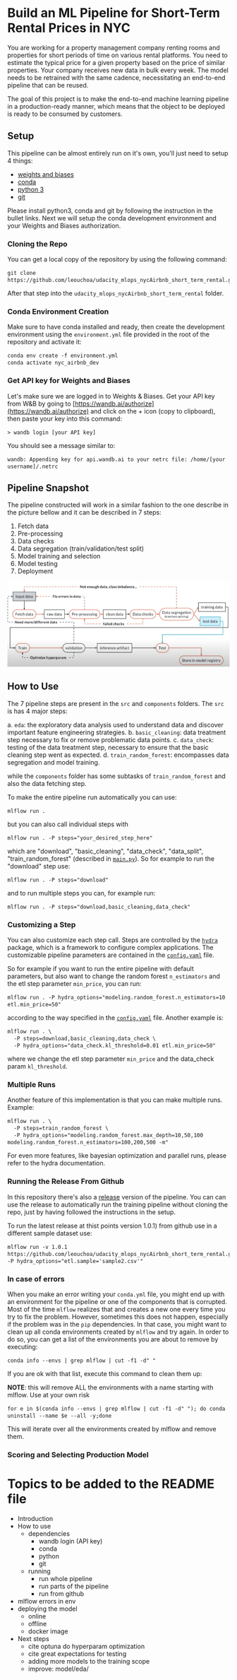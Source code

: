 # Build an ML Pipeline for Short-Term Rental Prices in NYC

You are working for a property management company renting rooms and properties for short periods of 
time on various rental platforms. You need to estimate the typical price for a given property based 
on the price of similar properties. Your company receives new data in bulk every week. The model needs 
to be retrained with the same cadence, necessitating an end-to-end pipeline that can be reused.

The goal of this project is to make the end-to-end machine learning pipeline in a production-ready manner, which means that the object to be deployed is ready to be consumed by customers.

## Setup

This pipeline can be almost entirely run on it's own, you'll just need to setup 4 things:

- [weights and biases](wandb.ai/)
- [conda](https://docs.conda.io/projects/conda/en/latest/user-guide/install/)
- [python 3](https://www.python.org/downloads/)
- [git](https://git-scm.com/downloads)

Please install python3, conda and git by following the instruction in the bullet links. Next we will setup the conda development environment and your Weights and Biases authorization.

### Cloning the Repo

You can get a local copy of the repository by using the following command:

```
git clone https://github.com/leouchoa/udacity_mlops_nycAirbnb_short_term_rental.git
```

After that step into the `udacity_mlops_nycAirbnb_short_term_rental` folder.

### Conda Environment Creation

Make sure to have conda installed and ready, then create the development environment using the `environment.yml` file provided in the root of the repository and activate it:

```
conda env create -f environment.yml
conda activate nyc_airbnb_dev
```

### Get API key for Weights and Biases

Let's make sure we are logged in to Weights & Biases. Get your API key from W&B by going to [https://wandb.ai/authorize](https://wandb.ai/authorize) and click on the + icon (copy to clipboard), then paste your key into this command:
```
> wandb login [your API key]
```
You should see a message similar to:
```
wandb: Appending key for api.wandb.ai to your netrc file: /home/[your username]/.netrc
```

## Pipeline Snapshot

The pipeline constructed will work in a similar fashion to the one describe in the picture bellow and it can be described in 7 steps:

1. Fetch data
2. Pre-processing
3. Data checks
4. Data segregation (train/validation/test split)
5. Model training and selection
6. Model testing
7. Deployment

![Pipeline snapshot](ml_pipeline.PNG)

## How to Use 

The 7 pipeline steps are present in the `src` and `components` folders. The `src` is has 4 major steps: 

a. `eda`: the exploratory data analysis used to understand data and discover important feature engineering strategies.
b. `basic_cleaning`: data treatment step necessary to fix or remove problematic data points.
c. `data_check`: testing of the data treatment step, necessary to ensure that the basic cleaning step went as expected.
d. `train_random_forest`: encompasses data segregation and model training.

while the `components` folder has some subtasks of `train_random_forest` and also the data fetching step. 

To make the entire pipeline run automatically you can use:

```
mlflow run .
```

but you can also call individual steps with

```
mlflow run . -P steps="your_desired_step_here"
```

which are "download", "basic_cleaning", "data_check", "data_split", "train_random_forest" (described in [`main.py`](https://github.com/leouchoa/udacity_mlops_nycAirbnb_short_term_rental/blob/master/main.py)). So for example to run the "download" step use:
 
 ```
mlflow run . -P steps="download"
```

and to run multiple steps you can, for example run:

```
mlflow run . -P steps="download,basic_cleaning,data_check"
```

### Customizing a Step

You can also customize each step call. Steps are controlled by the [`hydra`](https://hydra.cc/) package, which is a framework to configure complex applications. The customizable pipeline parameters are contained in the [`config.yaml`](https://github.com/leouchoa/udacity_mlops_nycAirbnb_short_term_rental/blob/master/config.yaml) file. 

So for example if you want to run the entire pipeline with default parameters, but also want to change the random forest `n_estimators` and the etl step parameter `min_price`, you can run:

```
mlflow run . -P hydra_options="modeling.random_forest.n_estimators=10 etl.min_price=50"
```

according to the way specified in the [`config.yaml`](https://github.com/leouchoa/udacity_mlops_nycAirbnb_short_term_rental/blob/master/config.yaml) file. Another example is:

```
mlflow run . \
  -P steps=download,basic_cleaning,data_check \
  -P hydra_options="data_check.kl_threshold=0.01 etl.min_price=50"
```

where we change the etl step parameter `min_price` and the data_check param `kl_threshold`.

### Multiple Runs

Another feature of this implementation is that you can make multiple runs. Example:

```
mlflow run . \
  -P steps=train_random_forest \
  -P hydra_options="modeling.random_forest.max_depth=10,50,100 modeling.random_forest.n_estimators=100,200,500 -m"
```

For even more features, like bayesian optimization and parallel runs, please refer to the hydra documentation. 

### Running the Release From Github 

In this repository there's also a [release](https://github.com/leouchoa/udacity_mlops_nycAirbnb_short_term_rental/releases) version of the pipeline. You can can use the release to automatically run the training pipeline without cloning the repo, just by having followed the instructions in the setup. 

To run the latest release at thist points version 1.0.1) from github use in a different sample dataset use:

```
mlflow run -v 1.0.1 https://github.com/leouchoa/udacity_mlops_nycAirbnb_short_term_rental.git -P hydra_options="etl.sample='sample2.csv'"
```


### In case of errors

When you make an error writing your `conda.yml` file, you might end up with an environment for the pipeline or one of the components that is corrupted. Most of the time `mlflow` realizes that and creates a new one every time you try to fix the problem. However, sometimes this does not happen, especially if the problem was in the `pip` dependencies. In that case, you might want to clean up all conda environments created by `mlflow` and try again. In order to do so, you can get a list of the environments you are about to remove by executing:

```
conda info --envs | grep mlflow | cut -f1 -d" "
```

If you are ok with that list, execute this command to clean them up:

**NOTE**: this will remove ALL the environments with a name starting with mlflow. Use at your own risk

```
for e in $(conda info --envs | grep mlflow | cut -f1 -d" "); do conda uninstall --name $e --all -y;done
```

This will iterate over all the environments created by mlflow and remove them.

### Scoring and Selecting Production Model

# Topics to be added to the README file

- Introduction
- How to use
  - dependencies
    - wandb login (API key)
    - conda
    - python
    - git
  - running
    - run whole pipeline
    - run parts of the pipeline
    - run from github
- mlflow errors in env
- deploying the model 
  - online
  - offline
  - docker image
- Next steps
  - cite optuna do hyperparam optimization
  - cite great expectations for testing
  - adding more models to the training scope
  - improve: model/eda/
